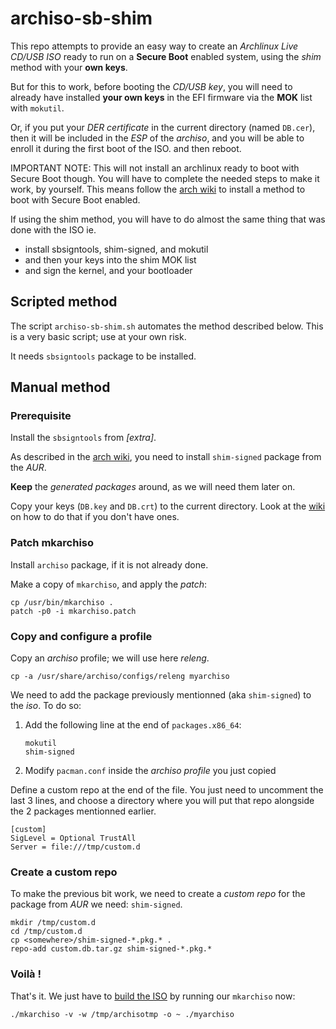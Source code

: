 # archiso-sb-shim
This repo attempts to provide an easy way to create an *Archlinux Live CD/USB ISO* ready to run on a **Secure Boot** enabled system, using the *shim* method with your **own keys**.

But for this to work, before booting the *CD/USB key*, you will need to already have installed **your own keys** in the EFI firmware via the **MOK** list with `mokutil`.

Or, if you put your *DER certificate* in the current directory (named `DB.cer`), then it will be included in the *ESP* of the *archiso*, and you will be able to enroll it during the first boot of the ISO. and then reboot.

IMPORTANT NOTE: This will not install an archlinux ready to boot with Secure Boot though. You will have to complete the needed steps to make it work, by yourself.
This means follow the [arch wiki](https://wiki.archlinux.org/index.php/Unified_Extensible_Firmware_Interface/Secure_Boot) to install a method to boot with Secure Boot enabled.

If using the shim method, you will have to do almost the same thing that was done with the ISO ie.
  - install sbsigntools, shim-signed, and mokutil
  - and then your keys into the shim MOK list
  - and sign the kernel, and your bootloader

## Scripted method
The script `archiso-sb-shim.sh` automates the method described below. This is a very basic script; use at your own risk.

It needs `sbsigntools` package to be installed.

## Manual method
### Prerequisite
Install the `sbsigntools` from *[extra]*.

As described in the [arch wiki](https://wiki.archlinux.org/index.php/Unified_Extensible_Firmware_Interface/Secure_Boot#shim), you need to install `shim-signed` package from the *AUR*.

**Keep** the *generated packages* around, as we will need them later on.

Copy your keys (`DB.key` and `DB.crt`) to the current directory. Look at the [wiki](https://wiki.archlinux.org/index.php/Unified_Extensible_Firmware_Interface/Secure_Boot#Set_up_shim) on how to do that if you don't have ones.

### Patch mkarchiso

Install `archiso` package, if it is not already done.

Make a copy of `mkarchiso`, and apply the *patch*:

    cp /usr/bin/mkarchiso .
    patch -p0 -i mkarchiso.patch

### Copy and configure a profile

Copy an *archiso* profile; we will use here *releng*.

    cp -a /usr/share/archiso/configs/releng myarchiso

We need to add the package previously mentionned (aka `shim-signed`) to the *iso*. To do so:

1. Add the following line at the end of `packages.x86_64`:

    ```
    mokutil
    shim-signed
    ```

2. Modify `pacman.conf` inside the *archiso profile* you just copied

  Define a custom repo at the end of the file. You just need to uncomment the last 3 lines, and choose a directory where you will put that repo alongside the 2 packages mentionned earlier.

  ```
  [custom]
  SigLevel = Optional TrustAll
  Server = file:///tmp/custom.d
  ```

### Create a custom repo
To make the previous bit work, we need to create a *custom repo* for the package from *AUR* we need: `shim-signed`.

    mkdir /tmp/custom.d
    cd /tmp/custom.d
    cp <somewhere>/shim-signed-*.pkg.* .
    repo-add custom.db.tar.gz shim-signed-*.pkg.*

### Voilà !
That's it. We just have to [build the ISO](https://wiki.archlinux.org/index.php/Archiso#Build_the_ISO) by running our `mkarchiso` now:

    ./mkarchiso -v -w /tmp/archisotmp -o ~ ./myarchiso
